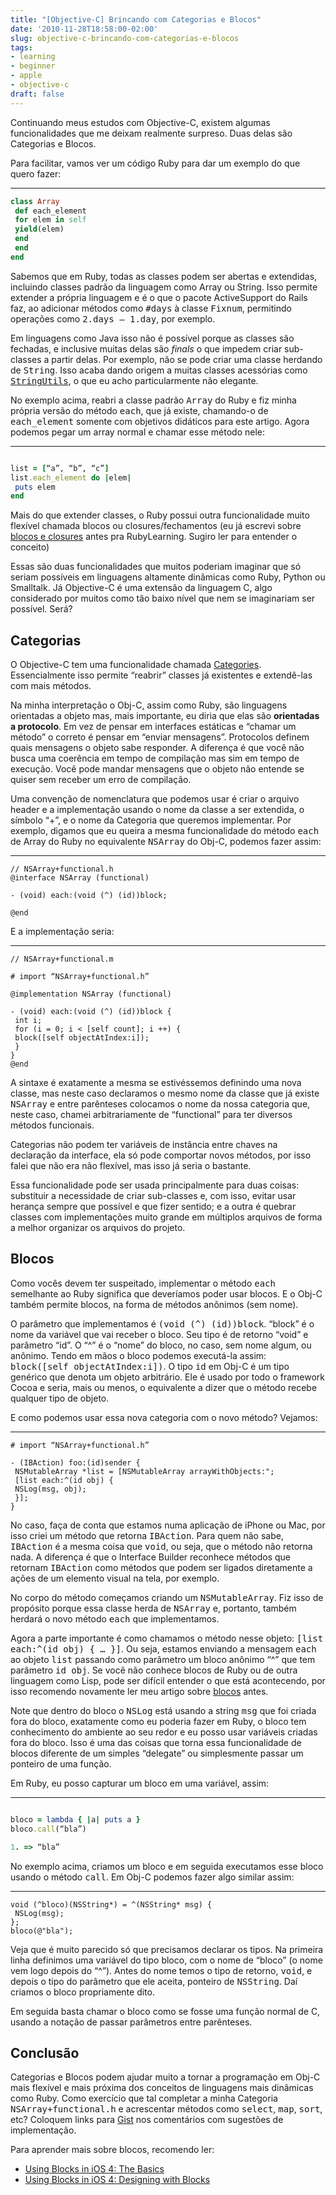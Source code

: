 ```yaml
---
title: "[Objective-C] Brincando com Categorias e Blocos"
date: '2010-11-28T18:58:00-02:00'
slug: objective-c-brincando-com-categorias-e-blocos
tags:
- learning
- beginner
- apple
- objective-c
draft: false
---
```


Continuando meus estudos com Objective-C, existem algumas funcionalidades que me deixam realmente surpreso. Duas delas são Categorias e Blocos.

Para facilitar, vamos ver um código Ruby para dar um exemplo do que quero fazer:

* * *

```ruby
class Array  
 def each_element  
 for elem in self  
 yield(elem)  
 end  
 end  
end  
```

Sabemos que em Ruby, todas as classes podem ser abertas e extendidas, incluindo classes padrão da linguagem como Array ou String. Isso permite extender a própria linguagem e é o que o pacote ActiveSupport do Rails faz, ao adicionar métodos como <tt>#days</tt> à classe <tt>Fixnum</tt>, permitindo operações como <tt>2.days – 1.day</tt>, por exemplo.

Em linguagens como Java isso não é possível porque as classes são fechadas, e inclusive muitas delas são _finals_ o que impedem criar sub-classes a partir delas. Por exemplo, não se pode criar uma classe herdando de <tt>String</tt>. Isso acaba dando origem a muitas classes acessórias como <tt><a href="http://commons.apache.org/lang/api-2.5/org/apache/commons/lang/StringUtils.html">StringUtils</a></tt>, o que eu acho particularmente não elegante.

No exemplo acima, reabri a classe padrão <tt>Array</tt> do Ruby e fiz minha própria versão do método <tt>each</tt>, que já existe, chamando-o de <tt>each_element</tt> somente com objetivos didáticos para este artigo. Agora podemos pegar um array normal e chamar esse método nele:

* * *

```ruby

list = [“a”, “b”, “c”]  
list.each_element do |elem|  
 puts elem  
end
  ```

Mais do que extender classes, o Ruby possui outra funcionalidade muito flexível chamada blocos ou closures/fechamentos (eu já escrevi sobre [blocos e closures](http://rubylearning.com/blog/2007/11/30/akitaonrails-on-anatomy-of-ruby-blocksclosures/) antes pra RubyLearning. Sugiro ler para entender o conceito)

Essas são duas funcionalidades que muitos poderiam imaginar que só seriam possíveis em linguagens altamente dinâmicas como Ruby, Python ou Smalltalk. Já Objective-C é uma extensão da linguagem C, algo considerado por muitos como tão baixo nível que nem se imaginariam ser possível. Será?

## Categorias

O Objective-C tem uma funcionalidade chamada [Categories](http://developer.apple.com/library/mac/#documentation/Cocoa/Conceptual/ObjectiveC/Articles/ocCategories.html%23//apple_ref/doc/uid/TP30001163-CH20-SW1). Essencialmente isso permite “reabrir” classes já existentes e extendê-las com mais métodos.

Na minha interpretação o Obj-C, assim como Ruby, são linguagens orientadas a objeto mas, mais importante, eu diria que elas são **orientadas a protocolo**. Em vez de pensar em interfaces estáticas e “chamar um método” o correto é pensar em “enviar mensagens”. Protocolos definem quais mensagens o objeto sabe responder. A diferença é que você não busca uma coerência em tempo de compilação mas sim em tempo de execução. Você pode mandar mensagens que o objeto não entende se quiser sem receber um erro de compilação.

Uma convenção de nomenclatura que podemos usar é criar o arquivo header e a implementação usando o nome da classe a ser extendida, o símbolo “+”, e o nome da Categoria que queremos implementar. Por exemplo, digamos que eu queira a mesma funcionalidade do método <tt>each</tt> de Array do Ruby no equivalente <tt>NSArray</tt> do Obj-C, podemos fazer assim:

* * *

```objc
// NSArray+functional.h  
@interface NSArray (functional)

- (void) each:(void (^) (id))block;

@end
```

E a implementação seria:

* * *

```objc
// NSArray+functional.m

# import “NSArray+functional.h”

@implementation NSArray (functional)  

- (void) each:(void (^) (id))block {  
 int i;  
 for (i = 0; i < [self count]; i ++) {  
 block([self objectAtIndex:i]);  
 }  
}  
@end  
```

A sintaxe é exatamente a mesma se estivéssemos definindo uma nova classe, mas neste caso declaramos o mesmo nome da classe que já existe <tt>NSArray</tt> e entre parênteses colocamos o nome da nossa categoria que, neste caso, chamei arbitrariamente de “functional” para ter diversos métodos funcionais.

Categorias não podem ter variáveis de instância entre chaves na declaração da interface, ela só pode comportar novos métodos, por isso falei que não era não flexível, mas isso já seria o bastante.

Essa funcionalidade pode ser usada principalmente para duas coisas: substituir a necessidade de criar sub-classes e, com isso, evitar usar herança sempre que possível e que fizer sentido; e a outra é quebrar classes com implementações muito grande em múltiplos arquivos de forma a melhor organizar os arquivos do projeto.

## Blocos

Como vocês devem ter suspeitado, implementar o método <tt>each</tt> semelhante ao Ruby significa que deveríamos poder usar blocos. E o Obj-C também permite blocos, na forma de métodos anônimos (sem nome).

O parâmetro que implementamos é <tt>(void (^) (id))block</tt>. “block” é o nome da variável que vai receber o bloco. Seu tipo é de retorno “void” e parâmetro “id”. O “^” é o “nome” do bloco, no caso, sem nome algum, ou anônimo. Tendo em mãos o bloco podemos executá-la assim: <tt>block([self objectAtIndex:i])</tt>. O tipo <tt>id</tt> em Obj-C é um tipo genérico que denota um objeto arbitrário. Ele é usado por todo o framework Cocoa e seria, mais ou menos, o equivalente a dizer que o método recebe qualquer tipo de objeto.

E como podemos usar essa nova categoria com o novo método? Vejamos:

* * *

```objc
# import “NSArray+functional.h”

- (IBAction) foo:(id)sender {
 NSMutableArray *list = [NSMutableArray arrayWithObjects:";  
 [list each:^(id obj) {  
 NSLog(msg, obj);
 }];  
}  
```

No caso, faça de conta que estamos numa aplicação de iPhone ou Mac, por isso criei um método que retorna <tt>IBAction</tt>. Para quem não sabe, <tt>IBAction</tt> é a mesma coisa que <tt>void</tt>, ou seja, que o método não retorna nada. A diferença é que o Interface Builder reconhece métodos que retornam <tt>IBAction</tt> como métodos que podem ser ligados diretamente a ações de um elemento visual na tela, por exemplo.

No corpo do método começamos criando um <tt>NSMutableArray</tt>. Fiz isso de propósito porque essa classe herda de <tt>NSArray</tt> e, portanto, também herdará o novo método <tt>each</tt> que implementamos.

Agora a parte importante é como chamamos o método nesse objeto: <tt>[list each:^(id obj) { … }]</tt>. Ou seja, estamos enviando a mensagem <tt>each</tt> ao objeto <tt>list</tt> passando como parâmetro um bloco anônimo “^” que tem parâmetro <tt>id obj</tt>. Se você não conhece blocos de Ruby ou de outra linguagem como Lisp, pode ser difícil entender o que está acontecendo, por isso recomendo novamente ler meu artigo sobre [blocos](http://rubylearning.com/blog/2007/11/30/akitaonrails-on-anatomy-of-ruby-blocksclosures/) antes.

Note que dentro do bloco o <tt>NSLog</tt> está usando a string <tt>msg</tt> que foi criada fora do bloco, exatamente como eu poderia fazer em Ruby, o bloco tem conhecimento do ambiente ao seu redor e eu posso usar variáveis criadas fora do bloco. Isso é uma das coisas que torna essa funcionalidade de blocos diferente de um simples “delegate” ou simplesmente passar um ponteiro de uma função.

Em Ruby, eu posso capturar um bloco em uma variável, assim:

* * *

```ruby

bloco = lambda { |a| puts a }  
bloco.call(“bla”)

1. => “bla”  

```

No exemplo acima, criamos um bloco e em seguida executamos esse bloco usando o método <tt>call</tt>. Em Obj-C podemos fazer algo similar assim:

* * *

```objc
void (^bloco)(NSString*) = ^(NSString* msg) {  
 NSLog(msg);  
};  
bloco(@"bla");  
```

Veja que é muito parecido só que precisamos declarar os tipos. Na primeira linha definimos uma variável do tipo bloco, com o nome de “bloco” (o nome vem logo depois do “^”). Antes do nome temos o tipo de retorno, <tt>void</tt>, e depois o tipo do parâmetro que ele aceita, ponteiro de <tt>NSString</tt>. Daí criamos o bloco propriamente dito.

Em seguida basta chamar o bloco como se fosse uma função normal de C, usando a notação de passar parâmetros entre parênteses.

## Conclusão

Categorias e Blocos podem ajudar muito a tornar a programação em Obj-C mais flexível e mais próxima dos conceitos de linguagens mais dinâmicas como Ruby. Como exercício que tal completar a minha Categoria <tt>NSArray+functional.h</tt> e acrescentar métodos como <tt>select</tt>, <tt>map</tt>, <tt>sort</tt>, etc? Coloquem links para [Gist](http://gist.github.com) nos comentários com sugestões de implementação.

Para aprender mais sobre blocos, recomendo ler:

- [Using Blocks in iOS 4: The Basics](http://pragmaticstudio.com/blog/2010/7/28/ios4-blocks-1)
- [Using Blocks in iOS 4: Designing with Blocks](http://pragmaticstudio.com/blog/2010/9/15/ios4-blocks-2)
